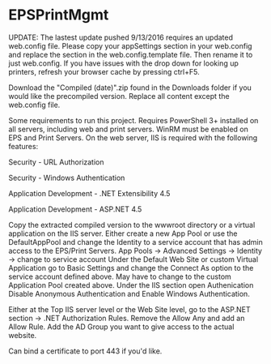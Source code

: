 # EPSPrintMgmt

UPDATE:
The lastest update pushed 9/13/2016 requires an updated web.config file.  Please copy your appSettings section in your web.config and replace the section in the web.config.template file.  Then rename it to just web.config.
If you have issues with the drop down for looking up printers, refresh your browser cache by pressing ctrl+F5.


Download the "Compiled (date)".zip found in the Downloads folder if you would like the precompiled version. Replace all content except the web.config file.

Some requirements to run this project.
Requires PowerShell 3+ installed on all servers, including web and print servers.
WinRM must be enabled on EPS and Print Servers.
On the web server, IIS is required with the following features:
  
  Security - URL Authorization
  
  Security - Windows Authentication
  
  Application Development - .NET Extensibility 4.5
  
  Application Development - ASP.NET 4.5
  
Copy the extracted compiled version to the wwwroot directory or a virtual application on the IIS server.
Either create a new App Pool or use the DefaultAppPool and change the Identity to a service account that has admin access to the EPS/Print Servers.
  App Pools -> Advanced Settings -> Identity -> change to service account
Under the Default Web Site or custom Virtual Application go to Basic Settings and change the Connect As option to the service account defined above.  May have to change to the custom Application Pool created above.
  Under the IIS section open Authenication Disable Anonymous Authentication and Enable Windows Authentication.
  
Either at the Top IIS server level or the Web Site level, go to the ASP.NET section -> .NET Authorization Rules.  Remove the Allow Any and add an Allow Rule.   Add the AD Group you want to give access to the actual website.

Can bind a certificate to port 443 if you'd like.
